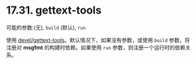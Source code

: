 # 17.31. gettext-tools

可能的参数:(无), `build` (默认), `run`

使用 [devel/gettext-tools](https://cgit.freebsd.org/ports/tree/devel/gettext-tools/pkg-descr)。默认情况下，如果没有参数，或使用 `build` 参数，将注册对 **msgfmt** 的构建时依赖。如果使用 `run` 参数，则注册一个运行时的依赖关系。

